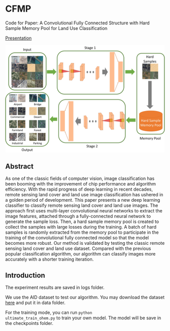 # CFMP

Code for Paper: A Convolutional Fully Connected Structure with Hard Sample Memory Pool for Land Use Classification

[Presentation](https://spie.org/defense-commercial-sensing/presentation/A-convolutional-fully-connected-structure-with-hard-sample-memory-pool/11735-12)


![structure](./structure.jpg)


## Abstract

As one of the classic fields of computer vision, image classification has been booming with the improvement of chip performance and algorithm efficiency. With the rapid progress of deep learning in recent decades, remote sensing land cover and land use image classification has ushered in a golden period of development. This paper presents a new deep learning classifier to classify remote sensing land cover and land use images. The approach first uses multi-layer convolutional neural networks to extract the image features, attached through a fully-connected neural network to generate the sample loss. Then, a hard sample memory pool is created to collect the samples with large losses during the training. A batch of hard samples is randomly extracted from the memory pool to participate in the training of the convolutional fully connected model so that the model becomes more robust. Our method is validated by testing the classic remote sensing land cover and land use dataset. Compared with the previous popular classification algorithm, our algorithm can classify images more accurately with a shorter training iteration.

## Introduction

The experiment results are saved in logs folder.

We use the AID dataset to test our algorithm. You may download the dataset [here](https://captain-whu.github.io/AID/) and put it in data folder.

For the training mode, you can run <code>python ultimate_train_ohem.py</code> to train your own model. The model will be save in the checkpoints folder.
